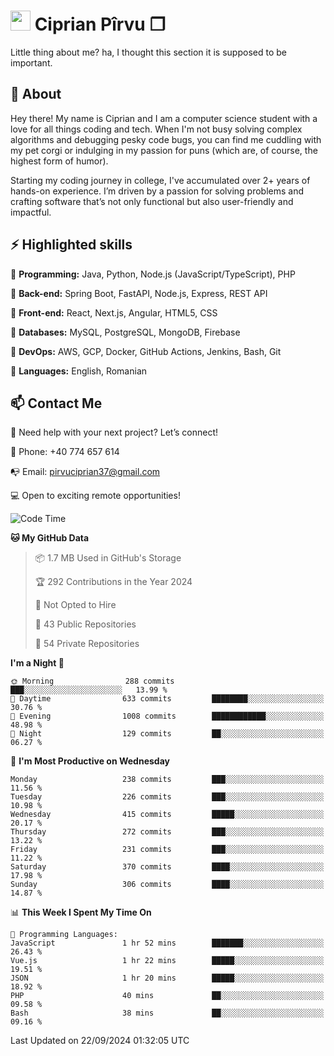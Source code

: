 # <img height="32px" src="https://user-images.githubusercontent.com/74038190/216122041-518ac897-8d92-4c6b-9b3f-ca01dcaf38ee.png"> Ciprian Pîrvu ❐ </h1>

Little thing about me? ha, I thought this section it is supposed to be important.

## 🧐 About

Hey there! My name is Ciprian and I am a computer science student with a love for all things coding and tech. When I'm not busy solving complex algorithms and debugging pesky code bugs, you can find me cuddling with my pet corgi or indulging in my passion for puns (which are, of course, the highest form of humor).

Starting my coding journey in college, I've accumulated over 2+ years of hands-on experience. I’m driven by a passion for solving problems and crafting software that’s not only functional but also user-friendly and impactful.


## ⚡ Highlighted skills

🎯 **Programming:** Java, Python, Node.js (JavaScript/TypeScript), PHP

🎯 **Back-end:** Spring Boot, FastAPI, Node.js, Express, REST API

🎯 **Front-end:** React, Next.js, Angular, HTML5, CSS

🎯 **Databases:** MySQL, PostgreSQL, MongoDB, Firebase

🎯 **DevOps:** AWS, GCP, Docker, GitHub Actions, Jenkins, Bash, Git

🎯 **Languages:** English, Romanian



## 📫 Contact Me

🤝 Need help with your next project? Let’s connect!

📱 Phone: +40 774 657 614

📭 Email: pirvuciprian37@gmail.com


💻 Open to exciting remote opportunities!

<!--START_SECTION:waka-->
![Code Time](http://img.shields.io/badge/Code%20Time-2%2C134%20hrs%2013%20mins-blue)

**🐱 My GitHub Data** 

> 📦 1.7 MB Used in GitHub's Storage 
 > 
> 🏆 292 Contributions in the Year 2024
 > 
> 🚫 Not Opted to Hire
 > 
> 📜 43 Public Repositories 
 > 
> 🔑 54 Private Repositories 
 > 
**I'm a Night 🦉** 

```text
🌞 Morning                288 commits         ███░░░░░░░░░░░░░░░░░░░░░░   13.99 % 
🌆 Daytime                633 commits         ████████░░░░░░░░░░░░░░░░░   30.76 % 
🌃 Evening                1008 commits        ████████████░░░░░░░░░░░░░   48.98 % 
🌙 Night                  129 commits         ██░░░░░░░░░░░░░░░░░░░░░░░   06.27 % 
```
📅 **I'm Most Productive on Wednesday** 

```text
Monday                   238 commits         ███░░░░░░░░░░░░░░░░░░░░░░   11.56 % 
Tuesday                  226 commits         ███░░░░░░░░░░░░░░░░░░░░░░   10.98 % 
Wednesday                415 commits         █████░░░░░░░░░░░░░░░░░░░░   20.17 % 
Thursday                 272 commits         ███░░░░░░░░░░░░░░░░░░░░░░   13.22 % 
Friday                   231 commits         ███░░░░░░░░░░░░░░░░░░░░░░   11.22 % 
Saturday                 370 commits         ████░░░░░░░░░░░░░░░░░░░░░   17.98 % 
Sunday                   306 commits         ████░░░░░░░░░░░░░░░░░░░░░   14.87 % 
```


📊 **This Week I Spent My Time On** 

```text
💬 Programming Languages: 
JavaScript               1 hr 52 mins        ███████░░░░░░░░░░░░░░░░░░   26.43 % 
Vue.js                   1 hr 22 mins        █████░░░░░░░░░░░░░░░░░░░░   19.51 % 
JSON                     1 hr 20 mins        █████░░░░░░░░░░░░░░░░░░░░   18.92 % 
PHP                      40 mins             ██░░░░░░░░░░░░░░░░░░░░░░░   09.58 % 
Bash                     38 mins             ██░░░░░░░░░░░░░░░░░░░░░░░   09.16 % 
```


 Last Updated on 22/09/2024 01:32:05 UTC
<!--END_SECTION:waka-->
